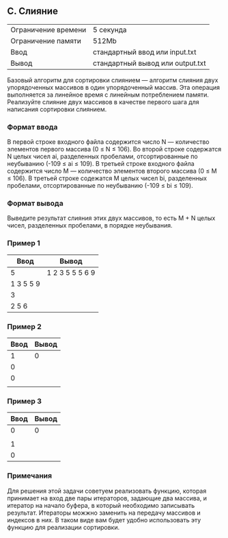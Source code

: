 ## C. Слияние

| | |
|------------|------------|
| Ограничение времени |	5 секунда |
| Ограничение памяти |	512Mb |
| Ввод |	стандартный ввод или input.txt |
| Вывод |	стандартный вывод или output.txt |

Базовый алгоритм для сортировки слиянием — алгоритм слияния двух упорядоченных массивов в один упорядоченный массив. Эта операция выполняется за линейное время с линейным потреблением памяти. Реализуйте слияние двух массивов в качестве первого шага для написания сортировки слиянием.

### Формат ввода
В первой строке входного файла содержится число N — количество элементов первого массива (0 ≤ N ≤ 106).
Во второй строке содержатся N целых чисел ai, разделенных пробелами, отсортированные по неубыванию (-109 ≤ ai ≤ 109).
В третьей строке входного файла содержится число M — количество элементов второго массива (0 ≤ M ≤ 106).
В третьей строке содежатся M целых чисел bi, разделенных пробелами, отсортированные по неубыванию (-109 ≤ bi ≤ 109).

### Формат вывода
Выведите результат слияния этих двух массивов, то есть M + N целых чисел, разделенных пробелами, в порядке неубывания.

### Пример 1
| Ввод | Вывод |
| ---- | ----- |
| 5 | 1 2 3 5 5 5 6 9  |
| 1 3 5 5 9 |  |
| 3 |  |
| 2 5 6 |  |

### Пример 2
| Ввод | Вывод |
| ---- | ----- |
| 1 | 0 |
| 0 |  |
| 0 |  |
|  |  |

### Пример 3
| Ввод | Вывод |
| ---- | ----- |
| 0 | 0 |
|  |  |
| 1 |  |
| 0 |  |

### Примечания
Для решения этой задачи советуем реализовать функцию, которая принимает на вход две пары итераторов, задающие два массива, и итератор на начало буфера, в который необходимо записывать результат. Итераторы можжно заменить на передачу массивов и индексов в них. В таком виде вам будет удобно использовать эту функцию для реализации сортировки.

